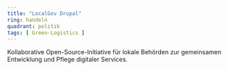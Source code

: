 ```yaml
---
title: "LocalGov Drupal"
ring: handeln
quadrant: politik
tags: [ Green-Logistics ]
---
```


Kollaborative Open-Source-Initiative für lokale Behörden zur gemeinsamen Entwicklung und Pflege digitaler Services.